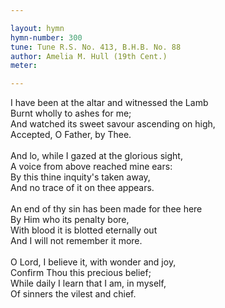 ```yaml
---

layout: hymn
hymn-number: 300
tune: Tune R.S. No. 413, B.H.B. No. 88
author: Amelia M. Hull (19th Cent.)
meter: 

---
```

I have been at the altar and witnessed the Lamb<br>Burnt wholly to ashes for me;<br>And watched its sweet savour ascending on high,<br>Accepted, O Father, by Thee.<br><br>And lo, while I gazed at the glorious sight,<br>A voice from above reached mine ears:<br>By this thine inquity's taken away,<br>And no trace of it on thee appears.<br><br>An end of thy sin has been made for thee here<br>By Him who its penalty bore,<br>With blood it is blotted eternally out<br>And I will not remember it more.<br><br>O Lord, I believe it, with wonder and joy,<br>Confirm Thou this precious belief;<br>While daily I learn that I am, in myself,<br>Of sinners the vilest and chief.<br><br><br>
